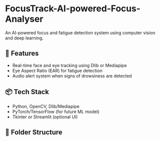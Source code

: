 # FocusTrack-AI-powered-Focus-Analyser

An AI-powered focus and fatigue detection system using computer vision and deep learning.

## 🚀 Features
- Real-time face and eye tracking using Dlib or Mediapipe
- Eye Aspect Ratio (EAR) for fatigue detection
- Audio alert system when signs of drowsiness are detected

## 📦 Tech Stack
- Python, OpenCV, Dlib/Mediapipe
- PyTorch/TensorFlow (for future ML model)
- Tkinter or Streamlit (optional UI)

## 📁 Folder Structure